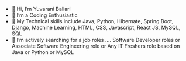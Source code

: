 - 👋 Hi, I’m Yuvarani Ballari
- 👀 I’m a Coding Enthusiastic
- 🌱 My Technical skills include Java, Python, Hibernate, Spring Boot, Django, Machine Learning, HTML, CSS, Javascript, React JS, MySQL, SQL
- 💞️ I’m actively searching for a job roles .... Software Developer roles or Associate Software Engineering role or Any IT Freshers role based on Java or Python or MySQL


<!---
yuvarani-ballari21/yuvarani-ballari21 is a ✨ special ✨ repository because its `README.md` (this file) appears on your GitHub profile.
You can click the Preview link to take a look at your changes.
--->
